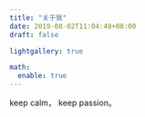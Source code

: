 ```yaml
---
title: "关于我"
date: 2019-08-02T11:04:49+08:00
draft: false

lightgallery: true

math:
  enable: true
---
```


<!-- 我叫stein。大学读了四年土木，迷茫过，也挣扎过，最后发现自己喜欢计算机。

下过工地，考过研，最终都以失败告终。

在孤独中回想起幼时的记忆，羡慕曾经迷恋计算机的自己，

于是，顺着自己的兴趣，来到了互联网行业，希望能通过这个博客给我那群不懂编程的朋友一些有趣的计算机知识。

不断暴露自己，记录当下的生活和乐趣，这样看起来生活可能并没那么苦。 -->

keep calm， keep passion。
